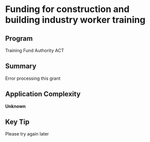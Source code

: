 # Funding for construction and building industry worker training
  
## Program
Training Fund Authority ACT

## Summary
Error processing this grant

## Application Complexity
**Unknown**

## Key Tip
Please try again later

